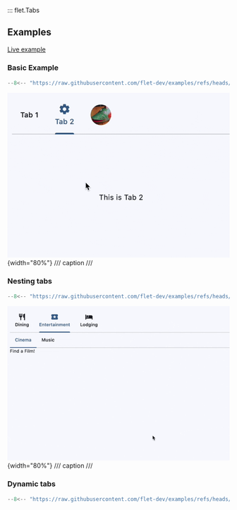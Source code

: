 ::: flet.Tabs

## Examples

[Live example](https://flet-controls-gallery.fly.dev/layout/tabs)

### Basic Example

```python
--8<-- "https://raw.githubusercontent.com/flet-dev/examples/refs/heads/v1-docs/python/controls/tabs/basic.py"
```

![basic](https://raw.githubusercontent.com/flet-dev/examples/v1-docs/python/controls/tabs/media/basic.gif){width="80%"}
/// caption
///

### Nesting tabs

```python
--8<-- "https://raw.githubusercontent.com/flet-dev/examples/refs/heads/v1-docs/python/controls/tabs/nested.py"
```

![nested](https://raw.githubusercontent.com/flet-dev/examples/v1-docs/python/controls/tabs/media/nested.gif){width="80%"}
/// caption
///

### Dynamic tabs

```python
--8<-- "https://raw.githubusercontent.com/flet-dev/examples/refs/heads/v1-docs/python/controls/tabs/dynamic.py"
```